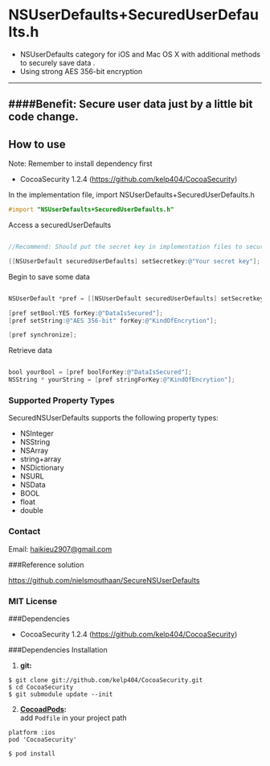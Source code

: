 NSUserDefaults+SecuredUserDefaults.h 
=====================

* NSUserDefaults category for iOS and Mac OS X with additional methods to securely save data . 
* Using strong AES 356-bit encryption

-------------------------------------
####Benefit: Secure user data just by a little bit code change. 
-------------------------------------

## How to use

Note: Remember to install dependency first 
* CocoaSecurity 1.2.4 (https://github.com/kelp404/CocoaSecurity)

In the implementation file, import NSUserDefaults+SecuredUserDefaults.h

```objective-c
#import "NSUserDefaults+SecuredUserDefaults.h"
```
Access a securedUserDefaults

```objective-c

//Recommend: Should put the secret key in implementation files to secure your key.

[[NSUserDefault securedUserDefaults] setSecretkey:@"Your secret key"];

```

Begin to save some data

```objective-c

NSUserDefault *pref = [[NSUserDefault securedUserDefaults] setSecretkey:@"Your secret key"];

[pref setBool:YES forKey:@"DataIsSecured"];
[pref setString:@"AES 356-bit" forKey:@"KindOfEncrytion"];

[pref synchronize];

```
Retrieve data

```objective-c

bool yourBool = [pref boolForKey:@"DataIsSecured"];
NSString * yourString = [pref stringForKey:@"KindOfEncrytion"];

```

### Supported Property Types

SecuredNSUserDefaults supports the following property types:

 * NSInteger
 * NSString
 * NSArray
 * string+array
 * NSDictionary
 * NSURL
 * NSData
 * BOOL
 * float
 * double


### Contact

Email: haikieu2907@gmail.com

###Reference solution

https://github.com/nielsmouthaan/SecureNSUserDefaults

### MIT License

###Dependencies

 * CocoaSecurity 1.2.4 (https://github.com/kelp404/CocoaSecurity)

###Dependencies Installation
1. **git:**
```
$ git clone git://github.com/kelp404/CocoaSecurity.git
$ cd CocoaSecurity
$ git submodule update --init
```

2. **<a href="http://cocoapods.org/?q=CocoaSecurity" target="_blank">CocoadPods</a>:**  
add `Podfile` in your project path
```
platform :ios
pod 'CocoaSecurity'
```
```
$ pod install
```
